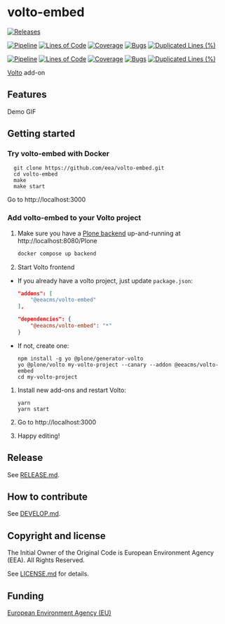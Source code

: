 # volto-embed

[![Releases](https://img.shields.io/github/v/release/eea/volto-embed)](https://github.com/eea/volto-embed/releases)

[![Pipeline](https://ci.eionet.europa.eu/buildStatus/icon?job=volto-addons%2Fvolto-embed%2Fmaster&subject=master)](https://ci.eionet.europa.eu/view/Github/job/volto-addons/job/volto-embed/job/master/display/redirect)
[![Lines of Code](https://sonarqube.eea.europa.eu/api/project_badges/measure?project=volto-embed-master&metric=ncloc)](https://sonarqube.eea.europa.eu/dashboard?id=volto-embed-master)
[![Coverage](https://sonarqube.eea.europa.eu/api/project_badges/measure?project=volto-embed-master&metric=coverage)](https://sonarqube.eea.europa.eu/dashboard?id=volto-embed-master)
[![Bugs](https://sonarqube.eea.europa.eu/api/project_badges/measure?project=volto-embed-master&metric=bugs)](https://sonarqube.eea.europa.eu/dashboard?id=volto-embed-master)
[![Duplicated Lines (%)](https://sonarqube.eea.europa.eu/api/project_badges/measure?project=volto-embed-master&metric=duplicated_lines_density)](https://sonarqube.eea.europa.eu/dashboard?id=volto-embed-master)

[![Pipeline](https://ci.eionet.europa.eu/buildStatus/icon?job=volto-addons%2Fvolto-embed%2Fdevelop&subject=develop)](https://ci.eionet.europa.eu/view/Github/job/volto-addons/job/volto-embed/job/develop/display/redirect)
[![Lines of Code](https://sonarqube.eea.europa.eu/api/project_badges/measure?project=volto-embed-develop&metric=ncloc)](https://sonarqube.eea.europa.eu/dashboard?id=volto-embed-develop)
[![Coverage](https://sonarqube.eea.europa.eu/api/project_badges/measure?project=volto-embed-develop&metric=coverage)](https://sonarqube.eea.europa.eu/dashboard?id=volto-embed-develop)
[![Bugs](https://sonarqube.eea.europa.eu/api/project_badges/measure?project=volto-embed-develop&metric=bugs)](https://sonarqube.eea.europa.eu/dashboard?id=volto-embed-develop)
[![Duplicated Lines (%)](https://sonarqube.eea.europa.eu/api/project_badges/measure?project=volto-embed-develop&metric=duplicated_lines_density)](https://sonarqube.eea.europa.eu/dashboard?id=volto-embed-develop)


[Volto](https://github.com/plone/volto) add-on

## Features

Demo GIF

## Getting started

### Try volto-embed with Docker

      git clone https://github.com/eea/volto-embed.git
      cd volto-embed
      make
      make start

Go to http://localhost:3000

### Add volto-embed to your Volto project

1. Make sure you have a [Plone backend](https://plone.org/download) up-and-running at http://localhost:8080/Plone

   ```Bash
   docker compose up backend
   ```

1. Start Volto frontend

* If you already have a volto project, just update `package.json`:

   ```JSON
   "addons": [
       "@eeacms/volto-embed"
   ],

   "dependencies": {
       "@eeacms/volto-embed": "*"
   }
   ```

* If not, create one:

   ```
   npm install -g yo @plone/generator-volto
   yo @plone/volto my-volto-project --canary --addon @eeacms/volto-embed
   cd my-volto-project
   ```

1. Install new add-ons and restart Volto:

   ```
   yarn
   yarn start
   ```

1. Go to http://localhost:3000

1. Happy editing!

## Release

See [RELEASE.md](https://github.com/eea/volto-embed/blob/master/RELEASE.md).

## How to contribute

See [DEVELOP.md](https://github.com/eea/volto-embed/blob/master/DEVELOP.md).

## Copyright and license

The Initial Owner of the Original Code is European Environment Agency (EEA).
All Rights Reserved.

See [LICENSE.md](https://github.com/eea/volto-embed/blob/master/LICENSE.md) for details.

## Funding

[European Environment Agency (EU)](http://eea.europa.eu)
